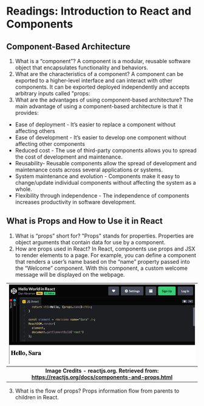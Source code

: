 # Readings: Introduction to React and Components

## Component-Based Architecture

1. What is a “component”?
A component is a modular, reusable software object that encapsulates functionality and behaviors.
2. What are the characteristics of a component?
A component can be exported to a higher-level interface and can interact with other components. It can be exported deployed independently and accepts arbitrary inputs called "props:
3. What are the advantages of using component-based architecture?
The main advantage of using a component-based architecture is that  it provides:
* Ease of deployment - It’s easier to replace a component without affecting others
* Ease of development - It’s easier to develop one component without affecting other components
* Reduced cost - The use of third-party components allows you to spread the cost of development and maintenance.
* Reusability- Reusable components allow the spread of development and maintenance costs across several applications or systems.
* System maintenance and evolution - Components make it easy to change/update individual components without affecting the system as a whole.
* Flexibility through independence - The independence of components increases productivity in software development.

## What is Props and How to Use it in React

1. What is “props” short for?
"Props" stands for properties. Properties are object arguments that contain data for use by a component.
2. How are props used in React?
In React, components use props and JSX to render elements to a page. For example, you can define a component that renders a user’s name based on the “name” property passed into the “Welcome” component. With this component, a custom welcome message will be displayed on the webpage.

| ![React Components](./imgs/Hello%20World%20in%20React%202022-04-09%2022-37-24.png) |
|:--:|
| <b>Image Credits - reactjs.org. Retrieved from: https://reactjs.org/docs/components-and-props.html</b>|

3. What is the flow of props?
Props information flow from parents to children in React.
